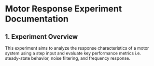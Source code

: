 # Motor Response Experiment Documentation

## 1. Experiment Overview

This experiment aims to analyze the response characteristics of a motor system using a step input and evaluate key performance metrics i.e. steady-state behavior, noise filtering, and frequency response.